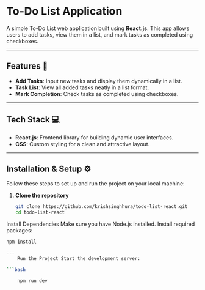 # To-Do List Application

A simple To-Do List web application built using **React.js**. This app allows users to add tasks, view them in a list, and mark tasks as completed using checkboxes.

---

## Features 🚀
- **Add Tasks**: Input new tasks and display them dynamically in a list.
- **Task List**: View all added tasks neatly in a list format.
- **Mark Completion**: Check tasks as completed using checkboxes.

---

## Tech Stack 💻
- **React.js**: Frontend library for building dynamic user interfaces.
- **CSS**: Custom styling for a clean and attractive layout.

---

## Installation & Setup ⚙️

Follow these steps to set up and run the project on your local machine:

1. **Clone the repository**
   ```bash
   git clone https://github.com/krishsinghhura/todo-list-react.git
   cd todo-list-react

Install Dependencies Make sure you have Node.js installed. Install required packages:

```bash
npm install

---
    Run the Project Start the development server:

```bash

    npm run dev